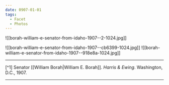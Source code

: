 ```yaml
---
date: 0907-01-01
tags:
  - Facet
  - Photos
---
```

![[borah-william-e-senator-from-idaho-1907--2-1024.jpg]]

![[borah-william-e-senator-from-idaho-1907--cb6399-1024.jpg]]
![[borah-william-e-senator-from-idaho-1907--918e8a-1024.jpg]]

---

[^1] Senator [[William Borah|William E. Borah]]. *Harris & Ewing*. Washington, D.C., 1907.

---